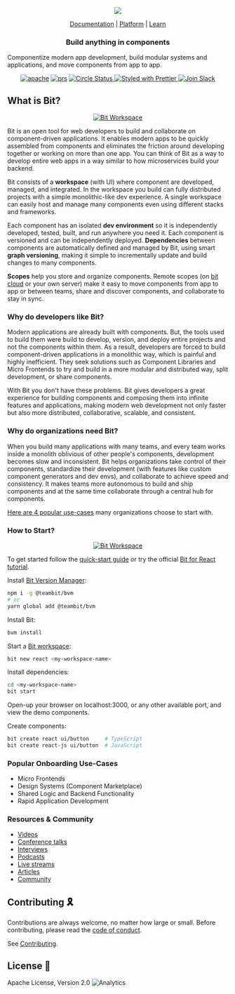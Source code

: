 <p align="center">
  <img src="https://storage.googleapis.com/bit-docs/readme-logo%20(6).png"/>
</p>

<p align="center">
  <a href="https://harmony-docs.bit.dev/">Documentation</a> |
  <a href="https://bit.dev/">Platform</a> |
  <a href="https://www.youtube.com/channel/UCuNkM3qIO79Q3-VrkcDiXfw">Learn</a>
</p>

<h3 align="center">
  Build anything in components
</h3>

<p align="center">
  
Componentize modern app development, build modular systems and applications, and move components from app to app.

<p align="center">
<a href="https://opensource.org/licenses/Apache-2.0"><img alt="apache" src="https://img.shields.io/badge/License-Apache%202.0-blue.svg"></a>
<a href="https://github.com/teambit/bit/blob/master/CONTRIBUTING.md"><img alt="prs" src="https://img.shields.io/badge/PRs-welcome-brightgreen.svg"></a>
<a href="https://circleci.com/gh/teambit/bit/tree/master"><img alt="Circle Status" src="https://circleci.com/gh/teambit/bit/tree/master.svg?style=shield&circle-token=d9fc5b19b90fb7e0655d941a5d7f21b61174c4e7">
<a href="https://github.com/prettier/prettier"><img alt ="Styled with Prettier" src="https://img.shields.io/badge/styled_with-prettier-ff69b4.svg">
<a href="https://join.slack.com/t/bit-dev-community/shared_invite/zt-o2tim18y-UzwOCFdTafmFKEqm2tXE4w" ><img alt="Join Slack" src="https://img.shields.io/badge/Slack-Join%20Bit%20Slack-blueviolet"/></a>

## What is Bit?

<p align="center">
  <a href="https://harmony-docs.bit.dev/">
    <img alt="Bit Workspace" src="https://storage.googleapis.com/static.bit.dev/harmony-docs/CleanShot%202021-05-28%20at%2021.01.49%402x.png" />
  </a>
</p>
<p align="left">

Bit is an open tool for web developers to build and collaborate on component-driven applications. It enables modern apps to be quickly assembled from components and eliminates the friction around developing together or working on more than one app. You can think of Bit as a way to develop entire web apps in a way similar to how microservices build your backend.

Bit consists of a **workspace** (with UI) where component are developed, managed, and integrated. In the workspace you build can fully distributed projects with a simple monolithic-like dev experience. A single workspace can easily host and manage many components even using different stacks and frameworks. 
  
Each component has an isolated **dev environment** so it is independently developed, tested, built, and run anywhere you need it. Each component is versioned and can be independently deployed. **Dependencies** between components are automatically defined and managed by Bit, using smart **graph versioning**, making it simple to incrementally update and build changes to many components.  
  
**Scopes** help you store and organize components. Remote scopes (on [bit cloud](https://bit.dev) or your own server) make it easy to move components from app to app or between teams, share and discover components, and collaborate to stay in sync. 
  
### Why do developers like Bit?

Modern applications are already built with components. But, the tools used to build them were build to develop, version, and deploy entire projects and not the components within them. As a result, developers are forced to build component-driven applications in a monolithic way, which is painful and highly inefficient. They seek solutions such as Component Libraries and Micro Frontends to try and build in a more modular and distributed way, split development, or share components.
  
With Bit you don't have these problems. Bit gives developers a great experience for building components and composing them into infinite features and applications, making modern web development not only faster but also more distributed, collaborative, scalable, and consistent.
  
  
### Why do organizations need Bit?

When you build many applications with many teams, and every team works inside a monolith oblivious of other people's components, development becomes slow and inconsistent. Bit helps organizations take control of their components, standardize their development (with features like custom component generators and dev envs), and collaborate to achieve speed and consistency. It makes teams more autonomous to build and ship components and at the same time collaborate through a central hub for components.
  
[Here are 4 popular use-cases](https://blog.bitsrc.io/4-bit-use-cases-build-like-the-best-teams-1c36560c7c6e) many organizations choose to start with.

  
### How to Start?

<p align="center">
  <a href="https://www.youtube.com/watch?v=7afMBwj5fR4">
    <img alt="Bit Workspace" src="https://storage.googleapis.com/static.bit.dev/harmony-docs/build%20with%20bit%20youtube.png" />
  </a>
</p>

To get started follow the [quick-start guide](https://harmony-docs.bit.dev/getting-started/installing-bit) or try the official [Bit for React tutorial](https://harmony-docs.bit.dev/tutorials/react/create-and-consume-components).

Install [Bit Version Manager](https://harmony-docs.bit.dev/getting-started/installing-bit):

```bash
npm i -g @teambit/bvm
# or
yarn global add @teambit/bvm
```

Install Bit:

```bash
bvm install
```

Start a [Bit workspace](https://harmony-docs.bit.dev/getting-started/initializing-workspace):

```bash
bit new react <my-workspace-name>
```

Install dependencies:

```bash
cd <my-workspace-name>
bit start
```
 
Open-up your browser on localhost:3000, or any other available port, and view the demo components.

  
Create components:

```bash
bit create react ui/button     # TypeScript
bit create react-js ui/button  # JavaScript
```


### Popular Onboarding Use-Cases

- Micro Frontends
- Design Systems (Component Marketplace)
- Shared Logic and Backend Functionality
- Rapid Application Development

### Resources & Community

- [Videos](https://www.youtube.com/c/Bitdev/videos)
- [Conference talks](https://harmony-docs.bit.dev/resources/interviews)
- [Interviews](https://harmony-docs.bit.dev/resources/interviews)
- [Podcasts](https://harmony-docs.bit.dev/resources/podcasts)
- [Live streams](https://harmony-docs.bit.dev/resources/live-streams)
- [Articles](https://harmony-docs.bit.dev/resources/articles)
- [Community](https://harmony-docs.bit.dev/resources/community)

## Contributing 🎗️

Contributions are always welcome, no matter how large or small. Before contributing, please read the [code of conduct](CODE_OF_CONDUCT.md).

See [Contributing](CONTRIBUTING.md).

## License 💮

Apache License, Version 2.0
![Analytics](https://ga-beacon.appspot.com/UA-96032224-1/bit/readme)
